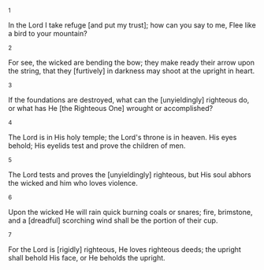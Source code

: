 <sup>1</sup> 

In the Lord I take refuge [and put my trust]; how can you say to me, Flee like a bird to your mountain? 

<sup>2</sup> 

For see, the wicked are bending the bow; they make ready their arrow upon the string, that they [furtively] in darkness may shoot at the upright in heart. 

<sup>3</sup> 

If the foundations are destroyed, what can the [unyieldingly] righteous do, or what has He [the Righteous One] wrought or accomplished? 

<sup>4</sup> 

The Lord is in His holy temple; the Lord's throne is in heaven. His eyes behold; His eyelids test and prove the children of men. 

<sup>5</sup> 

The Lord tests and proves the [unyieldingly] righteous, but His soul abhors the wicked and him who loves violence. 

<sup>6</sup> 

Upon the wicked He will rain quick burning coals or snares; fire, brimstone, and a [dreadful] scorching wind shall be the portion of their cup. 

<sup>7</sup> 

For the Lord is [rigidly] righteous, He loves righteous deeds; the upright shall behold His face, or He beholds the upright.